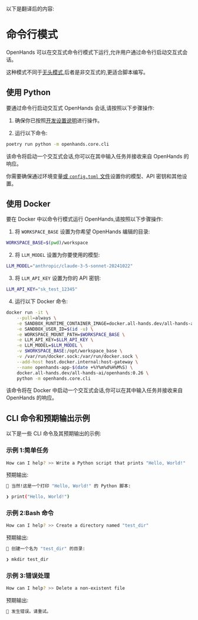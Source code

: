 以下是翻译后的内容:

# 命令行模式

OpenHands 可以在交互式命令行模式下运行,允许用户通过命令行启动交互式会话。

这种模式不同于[无头模式](headless-mode),后者是非交互式的,更适合脚本编写。

## 使用 Python

要通过命令行启动交互式 OpenHands 会话,请按照以下步骤操作:

1. 确保你已按照[开发设置说明](https://github.com/All-Hands-AI/OpenHands/blob/main/Development.md)进行操作。

2. 运行以下命令:

```bash
poetry run python -m openhands.core.cli
```

该命令将启动一个交互式会话,你可以在其中输入任务并接收来自 OpenHands 的响应。

你需要确保通过环境变量[或 `config.toml` 文件](https://github.com/All-Hands-AI/OpenHands/blob/main/config.template.toml)设置你的模型、API 密钥和其他设置。


## 使用 Docker

要在 Docker 中以命令行模式运行 OpenHands,请按照以下步骤操作:

1. 将 `WORKSPACE_BASE` 设置为你希望 OpenHands 编辑的目录:

```bash
WORKSPACE_BASE=$(pwd)/workspace
```

2. 将 `LLM_MODEL` 设置为你要使用的模型:

```bash
LLM_MODEL="anthropic/claude-3-5-sonnet-20241022"
```

3. 将 `LLM_API_KEY` 设置为你的 API 密钥:

```bash
LLM_API_KEY="sk_test_12345"
```

4. 运行以下 Docker 命令:

```bash
docker run -it \
    --pull=always \
    -e SANDBOX_RUNTIME_CONTAINER_IMAGE=docker.all-hands.dev/all-hands-ai/runtime:0.26-nikolaik \
    -e SANDBOX_USER_ID=$(id -u) \
    -e WORKSPACE_MOUNT_PATH=$WORKSPACE_BASE \
    -e LLM_API_KEY=$LLM_API_KEY \
    -e LLM_MODEL=$LLM_MODEL \
    -v $WORKSPACE_BASE:/opt/workspace_base \
    -v /var/run/docker.sock:/var/run/docker.sock \
    --add-host host.docker.internal:host-gateway \
    --name openhands-app-$(date +%Y%m%d%H%M%S) \
    docker.all-hands.dev/all-hands-ai/openhands:0.26 \
    python -m openhands.core.cli
```

该命令将在 Docker 中启动一个交互式会话,你可以在其中输入任务并接收来自 OpenHands 的响应。

## CLI 命令和预期输出示例

以下是一些 CLI 命令及其预期输出的示例:

### 示例 1:简单任务

```bash
How can I help? >> Write a Python script that prints "Hello, World!"
```

预期输出:

```bash
🤖 当然!这是一个打印 "Hello, World!" 的 Python 脚本:

❯ print("Hello, World!")
```

### 示例 2:Bash 命令

```bash
How can I help? >> Create a directory named "test_dir"
```

预期输出:

```bash
🤖 创建一个名为 "test_dir" 的目录:

❯ mkdir test_dir
```

### 示例 3:错误处理

```bash
How can I help? >> Delete a non-existent file
```

预期输出:

```bash
🤖 发生错误。请重试。
```
